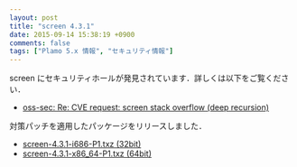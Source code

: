 ```yaml
---
layout: post
title: "screen 4.3.1"
date: 2015-09-14 15:38:19 +0900
comments: false
tags: ["Plamo 5.x 情報", "セキュリティ情報"]
---
```

screen にセキュリティホールが発見されています．詳しくは以下をご覧ください．

* [oss-sec: Re: CVE request: screen stack overflow (deep recursion)](http://seclists.org/oss-sec/2015/q3/485)

対策パッチを適用したパッケージをリリースしました．

* [screen-4.3.1-i686-P1.txz (32bit)](ftp://plamo.linet.gr.jp/pub/Plamo-5.x/x86/plamo/01_minimum/screen-4.3.1-i686-P1.txz)
* [screen-4.3.1-x86_64-P1.txz (64bit)](ftp://plamo.linet.gr.jp/pub/Plamo-5.x/x86_64/plamo/01_minimum/screen-4.3.1-x86_64-P1.txz)